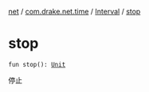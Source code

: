 [net](../../index.md) / [com.drake.net.time](../index.md) / [Interval](index.md) / [stop](./stop.md)

# stop

`fun stop(): `[`Unit`](https://kotlinlang.org/api/latest/jvm/stdlib/kotlin/-unit/index.html)

停止

